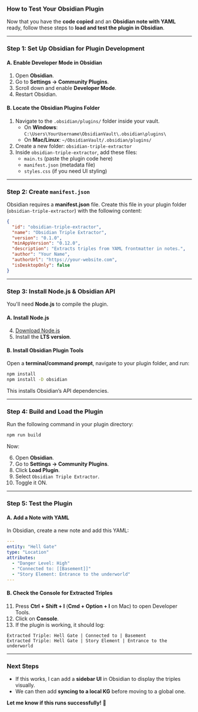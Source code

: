 ### **How to Test Your Obsidian Plugin**

Now that you have the **code copied** and an **Obsidian note with YAML** ready, follow these steps to **load and test the plugin in Obsidian**.

---

### **Step 1: Set Up Obsidian for Plugin Development**

#### **A. Enable Developer Mode in Obsidian**

1. Open **Obsidian**.
2. Go to **Settings → Community Plugins**.
3. Scroll down and enable **Developer Mode**.
4. Restart Obsidian.

#### **B. Locate the Obsidian Plugins Folder**

1. Navigate to the `.obsidian/plugins/` folder inside your vault.
    - On **Windows**: `C:\Users\YourUsername\ObsidianVault\.obsidian\plugins\`
    - On **Mac/Linux**: `~/ObsidianVault/.obsidian/plugins/`
2. Create a new folder: `obsidian-triple-extractor`
3. Inside `obsidian-triple-extractor`, add these files:
    - `main.ts` (paste the plugin code here)
    - `manifest.json` (metadata file)
    - `styles.css` (if you need UI styling)

---

### **Step 2: Create `manifest.json`**

Obsidian requires a **manifest.json** file. Create this file in your plugin folder (`obsidian-triple-extractor`) with the following content:

```json
{
  "id": "obsidian-triple-extractor",
  "name": "Obsidian Triple Extractor",
  "version": "0.1.0",
  "minAppVersion": "0.12.0",
  "description": "Extracts triples from YAML frontmatter in notes.",
  "author": "Your Name",
  "authorUrl": "https://your-website.com",
  "isDesktopOnly": false
}
```

---

### **Step 3: Install Node.js & Obsidian API**

You'll need **Node.js** to compile the plugin.

#### **A. Install Node.js**

4. [Download Node.js](https://nodejs.org/)
5. Install the **LTS version**.

#### **B. Install Obsidian Plugin Tools**

Open a **terminal/command prompt**, navigate to your plugin folder, and run:

```sh
npm install
npm install -D obsidian
```

This installs Obsidian’s API dependencies.

---

### **Step 4: Build and Load the Plugin**

Run the following command in your plugin directory:

```sh
npm run build
```

Now:

6. Open **Obsidian**.
7. Go to **Settings → Community Plugins**.
8. Click **Load Plugin**.
9. Select `Obsidian Triple Extractor`.
10. Toggle it ON.

---

### **Step 5: Test the Plugin**

#### **A. Add a Note with YAML**

In Obsidian, create a new note and add this YAML:

```yaml
---
entity: "Hell Gate"
type: "Location"
attributes:
  - "Danger Level: High"
  - "Connected to: [[Basement]]"
  - "Story Element: Entrance to the underworld"
---
```

#### **B. Check the Console for Extracted Triples**

11. Press **Ctrl + Shift + I** (**Cmd + Option + I** on Mac) to open Developer Tools.
12. Click on **Console**.
13. If the plugin is working, it should log:

```
Extracted Triple: Hell Gate | Connected to | Basement
Extracted Triple: Hell Gate | Story Element | Entrance to the underworld
```

---

### **Next Steps**

- If this works, I can add a **sidebar UI** in Obsidian to display the triples visually.
- We can then add **syncing to a local KG** before moving to a global one.

**Let me know if this runs successfully!** 🚀
